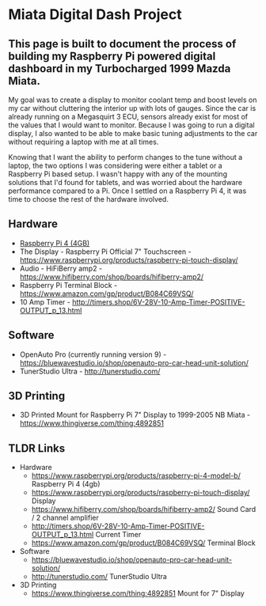 # Miata Digital Dash Project
## This page is built to document the process of building my Raspberry Pi powered digital dashboard in my Turbocharged 1999 Mazda Miata.

My goal was to create a display to monitor coolant temp and boost levels on my car without cluttering the interior up with lots of gauges. Since the car is already running on a Megasquirt 3 ECU, sensors already exist for most of the values that I would want to monitor. Because I was going to run a digital display, I also wanted to be able to make basic tuning adjustments to the car without requiring a laptop with me at all times.

Knowing that I want the ability to perform changes to the tune without a laptop, the two options I was considering were either a tablet or a Raspberry Pi based setup. I wasn't happy with any of the mounting solutions that I'd found for tablets, and was worried about the hardware performance compared to a Pi. Once I settled on a Raspberry Pi 4, it was time to choose the rest of the hardware involved.

## Hardware
- [Raspberry Pi 4 (4GB)](https://www.raspberrypi.org/products/raspberry-pi-4-model-b/)
- The Display - Raspberry Pi Official 7" Touchscreen - https://www.raspberrypi.org/products/raspberry-pi-touch-display/
- Audio - HiFiBerry amp2 - https://www.hifiberry.com/shop/boards/hifiberry-amp2/
- Raspberry Pi Terminal Block - https://www.amazon.com/gp/product/B084C69VSQ/
- 10 Amp Timer - http://timers.shop/6V-28V-10-Amp-Timer-POSITIVE-OUTPUT_p_13.html



## Software
- OpenAuto Pro (currently running version 9) - https://bluewavestudio.io/shop/openauto-pro-car-head-unit-solution/ 
- TunerStudio Ultra - http://tunerstudio.com/

## 3D Printing
- 3D Printed Mount for Raspberry Pi 7" Display to 1999-2005 NB Miata - https://www.thingiverse.com/thing:4892851

## TLDR Links
- Hardware
  - https://www.raspberrypi.org/products/raspberry-pi-4-model-b/ Raspberry Pi 4 (4gb)
  - https://www.raspberrypi.org/products/raspberry-pi-touch-display/ Display
  - https://www.hifiberry.com/shop/boards/hifiberry-amp2/ Sound Card / 2 channel amplifier
  - http://timers.shop/6V-28V-10-Amp-Timer-POSITIVE-OUTPUT_p_13.html Current Timer
  - https://www.amazon.com/gp/product/B084C69VSQ/ Terminal Block 
- Software
  - https://bluewavestudio.io/shop/openauto-pro-car-head-unit-solution/
  - http://tunerstudio.com/ TunerStudio Ultra
- 3D Printing
  - https://www.thingiverse.com/thing:4892851 Mount for 7" Display